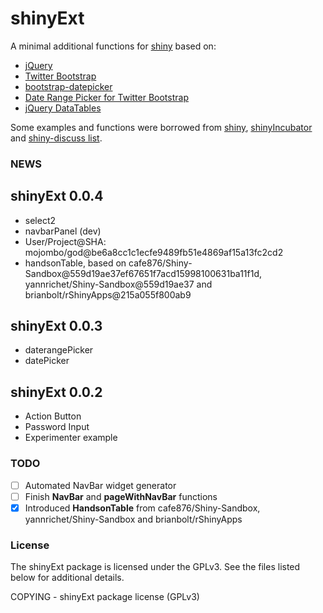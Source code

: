 shinyExt
========================================================

A minimal additional functions for [shiny](https://github.com/rstudio/shiny) based on:

* [jQuery](http://www.jquery.org) 
* [Twitter Bootstrap](http://twitter.github.com/bootstrap/index.html)
* [bootstrap-datepicker](https://github.com/eternicode/bootstrap-datepicker)
* [Date Range Picker for Twitter Bootstrap](https://github.com/dangrossman/bootstrap-daterangepicker)
* [jQuery DataTables](www.datatables.net)

Some examples and functions were borrowed from [shiny](https://github.com/rstudio/shiny), [shinyIncubator](https://github.com/rstudio/shiny-incubator) and [shiny-discuss list](https://groups.google.com/forum/?fromgroups#!forum/shiny-discuss).


### NEWS

shinyExt 0.0.4
--------------------------------------------------------------------------------

* select2
* navbarPanel (dev)
* User/Project@SHA: mojombo/god@be6a8cc1c1ecfe9489fb51e4869af15a13fc2cd2
* handsonTable, based on cafe876/Shiny-Sandbox@559d19ae37ef67651f7acd15998100631ba11f1d, yannrichet/Shiny-Sandbox@559d19ae37 and brianbolt/rShinyApps@215a055f800ab9

shinyExt 0.0.3
--------------------------------------------------------------------------------

* daterangePicker
* datePicker

shinyExt 0.0.2
--------------------------------------------------------------------------------

* Action Button
* Password Input
* Experimenter example


### TODO

- [ ] Automated NavBar widget generator
- [ ] Finish **NavBar** and **pageWithNavBar** functions
- [x] Introduced **HandsonTable** from cafe876/Shiny-Sandbox, yannrichet/Shiny-Sandbox and brianbolt/rShinyApps

### License
The shinyExt package is licensed under the GPLv3. See the files listed below for additional details.

COPYING - shinyExt package license (GPLv3)
